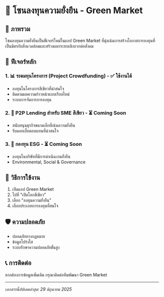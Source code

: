 # 🌱 โซนลงทุนความยั่งยืน - Green Market

## 🎯 ภาพรวม

โซนลงทุนความยั่งยืนเป็นฟีเจอร์ใหม่ในแอป Green Market ที่มุ่งเน้นการสร้างโอกาสการลงทุนที่เป็นมิตรกับสิ่งแวดล้อมและสร้างผลกระทบเชิงบวกต่อสังคม

## 🚀 ฟีเจอร์หลัก

### 1. 📊 ระดมทุนโครงการ (Project Crowdfunding) - ✅ ใช้งานได้
- ลงทุนในโครงการสีเขียวที่น่าสนใจ
- ติดตามผลความก้าวหน้าแบบเรียลไทม์
- ระบบการจัดการการลงทุน

### 2. 🤝 P2P Lending สำหรับ SME สีเขียว - ⏳ Coming Soon
- สนับสนุนธุรกิจขนาดเล็กที่เน้นความยั่งยืน
- รับดอกเบี้ยตอบแทนที่น่าสนใจ

### 3. 💼 กองทุน ESG - ⏳ Coming Soon
- ลงทุนในบริษัทที่มีการดำเนินงานยั่งยืน
- Environmental, Social & Governance

## 📱 วิธีการใช้งาน

1. เปิดแอป Green Market
2. ไปที่ "เปิดโลกสีเขียว" 
3. เลือก "ลงทุนความยั่งยืน"
4. เลือกประเภทการลงทุนที่สนใจ

## 🛡️ ความปลอดภัย

- ปลอดภัยทางกฎหมาย
- ข้อมูลโปร่งใส
- ระบบรักษาความปลอดภัยขั้นสูง

## 📞 การติดต่อ

หากต้องการข้อมูลเพิ่มเติม กรุณาติดต่อทีมพัฒนา Green Market

---

*เอกสารนี้อัปเดตล่าสุด: 29 มิถุนายน 2025*
